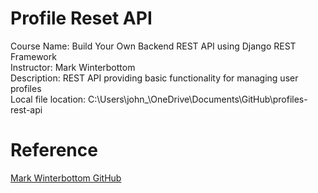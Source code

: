 # Profile Reset API
Course Name: Build Your Own Backend REST API using Django REST Framework  
Instructor: Mark Winterbottom  
Description: REST API providing basic functionality for managing user profiles  
Local file location:
C:\Users\john_\OneDrive\Documents\GitHub\profiles-rest-api

# Reference
[Mark Winterbottom GitHub](https://gist.github.com/LondonAppDev)
